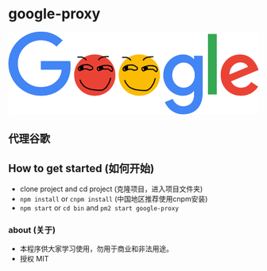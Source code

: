 # google-proxy
<div align=center><img src="https://github.com/Jon-Millent/google-proxy/blob/master/images/google.png?raw=true" ></div>

## 代理谷歌

## How to get started (如何开始)
* clone project and cd project (克隆项目，进入项目文件夹)
* `npm install` or `cnpm install` (中国地区推荐使用cnpm安装)
* `npm start` or `cd bin` and `pm2 start google-proxy`

### about (关于)
* 本程序供大家学习使用，勿用于商业和非法用途。
* 授权 MIT
